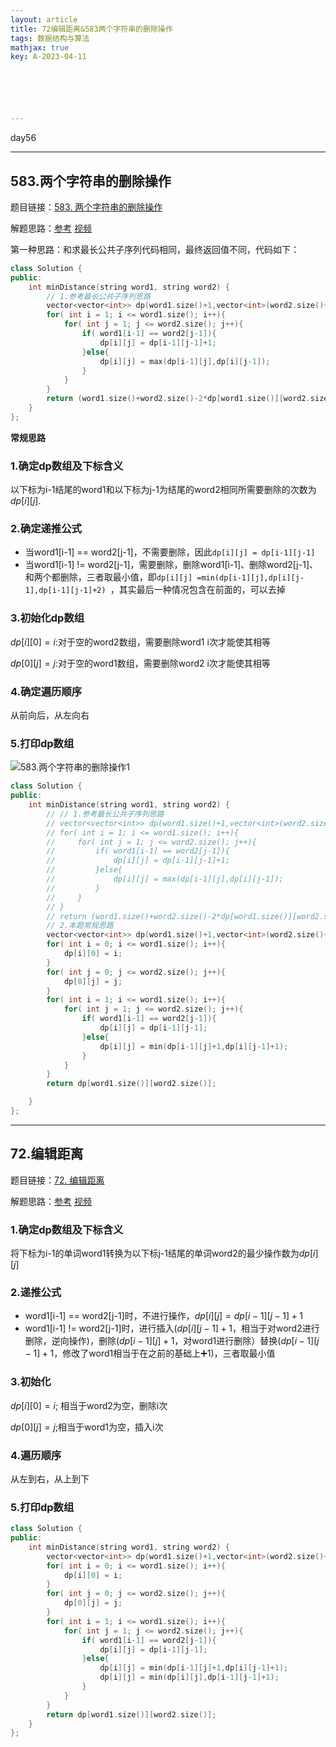 ```yaml
---
layout: article
title: 72编辑距离&583两个字符串的删除操作
tags: 数据结构与算法
mathjax: true
key: A-2023-04-11






---
```


day56

<!--more-->

***

## 583.两个字符串的删除操作

题目链接：[583. 两个字符串的删除操作](https://leetcode.cn/problems/delete-operation-for-two-strings/)

解题思路：[参考](https://programmercarl.com/0583.%E4%B8%A4%E4%B8%AA%E5%AD%97%E7%AC%A6%E4%B8%B2%E7%9A%84%E5%88%A0%E9%99%A4%E6%93%8D%E4%BD%9C.html)        [视频](https://www.bilibili.com/video/BV1we4y157wB/?spm_id_from=333.788&vd_source=216422f9c92c0e837a651f3b47974a0c)

第一种思路：和求最长公共子序列代码相同，最终返回值不同，代码如下：

```c++
class Solution {
public:
    int minDistance(string word1, string word2) {
        // 1.参考最长公共子序列思路
        vector<vector<int>> dp(word1.size()+1,vector<int>(word2.size()+1,0));
        for( int i = 1; i <= word1.size(); i++){
            for( int j = 1; j <= word2.size(); j++){
                if( word1[i-1] == word2[j-1]){
                    dp[i][j] = dp[i-1][j-1]+1;
                }else{
                    dp[i][j] = max(dp[i-1][j],dp[i][j-1]);
                }
            }
        }
        return (word1.size()+word2.size()-2*dp[word1.size()][word2.size()]);	
    }
};
```

**常规思路**

### 1.确定dp数组及下标含义

以下标为i-1结尾的word1和以下标为j-1为结尾的word2相同所需要删除的次数为$dp[i][j]$.

### 2.确定递推公式

* 当word1[i-1] == word2[j-1]，不需要删除，因此`dp[i][j] = dp[i-1][j-1]`
* 当word1[i-1] != word2[j-1]，需要删除，删除word1[i-1]、删除word2[j-1]、和两个都删除，三者取最小值，即`dp[i][j] =min(dp[i-1][j],dp[i][j-1],dp[i-1][j-1]+2) `，其实最后一种情况包含在前面的，可以去掉

### 3.初始化dp数组

$dp[i][0] = i$:对于空的word2数组，需要删除word1 i次才能使其相等

$dp[0][j]=j$:对于空的word1数组，需要删除word2 i次才能使其相等

### 4.确定遍历顺序

从前向后，从左向右

### 5.打印dp数组

![583.两个字符串的删除操作1](https://vicent-picture-for-typora.oss-cn-beijing.aliyuncs.com/img_for_typora/20210714101750205.png)

```c++
class Solution {
public:
    int minDistance(string word1, string word2) {
        // // 1.参考最长公共子序列思路
        // vector<vector<int>> dp(word1.size()+1,vector<int>(word2.size()+1,0));
        // for( int i = 1; i <= word1.size(); i++){
        //     for( int j = 1; j <= word2.size(); j++){
        //         if( word1[i-1] == word2[j-1]){
        //             dp[i][j] = dp[i-1][j-1]+1;
        //         }else{
        //             dp[i][j] = max(dp[i-1][j],dp[i][j-1]);
        //         }
        //     }
        // }
        // return (word1.size()+word2.size()-2*dp[word1.size()][word2.size()]);
        // 2.本题常规思路
        vector<vector<int>> dp(word1.size()+1,vector<int>(word2.size()+1,0));
        for( int i = 0; i <= word1.size(); i++){
            dp[i][0] = i;
        }
        for( int j = 0; j <= word2.size(); j++){
            dp[0][j] = j;
        }
        for( int i = 1; i <= word1.size(); i++){
            for( int j = 1; j <= word2.size(); j++){
                if( word1[i-1] == word2[j-1]){
                    dp[i][j] = dp[i-1][j-1];
                }else{
                    dp[i][j] = min(dp[i-1][j]+1,dp[i][j-1]+1);
                }
            }
        }
        return dp[word1.size()][word2.size()];

    }
};
```

***

## 72.编辑距离

题目链接：[72. 编辑距离](https://leetcode.cn/problems/edit-distance/)

解题思路：[参考](https://programmercarl.com/0072.%E7%BC%96%E8%BE%91%E8%B7%9D%E7%A6%BB.html)        [视频](https://www.bilibili.com/video/BV1qv4y1q78f/?spm_id_from=333.788&vd_source=216422f9c92c0e837a651f3b47974a0c)

### 1.确定dp数组及下标含义

将下标为i-1的单词word1转换为以下标j-1结尾的单词word2的最少操作数为$dp[i][j]$

### 2.递推公式

* word1[i-1] == word2[j-1]时，不进行操作，$dp[i][j] = dp[i-1][j-1]+1$
* word1[i-1] != word2[j-1]时，进行插入($dp[i][j-1]+1$，相当于对word2进行删除，逆向操作)，删除($dp[i-1][j]+1$，对word1进行删除）替换($dp[i-1][j-1]+1$，修改了word1相当于在之前的基础上➕1)，三者取最小值

### 3.初始化

$dp[i][0] = i;$ 相当于word2为空，删除i次

$dp[0][j]=j;$相当于word1为空，插入i次

### 4.遍历顺序

从左到右，从上到下

### 5.打印dp数组

```c++
class Solution {
public:
    int minDistance(string word1, string word2) {
        vector<vector<int>> dp(word1.size()+1,vector<int>(word2.size()+1,0));
        for( int i = 0; i <= word1.size(); i++){
            dp[i][0] = i;
        }
        for( int j = 0; j <= word2.size(); j++){
            dp[0][j] = j;
        }
        for( int i = 1; i <= word1.size(); i++){
            for( int j = 1; j <= word2.size(); j++){
                if( word1[i-1] == word2[j-1]){
                    dp[i][j] = dp[i-1][j-1];
                }else{
                    dp[i][j] = min(dp[i-1][j]+1,dp[i][j-1]+1);
                    dp[i][j] = min(dp[i][j],dp[i-1][j-1]+1);
                }
            }
        }
        return dp[word1.size()][word2.size()];
    }
};
```

